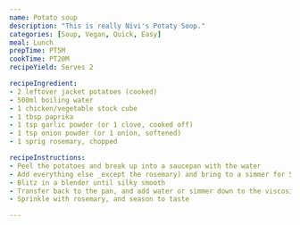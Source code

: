 ```yaml
---
name: Potato soup
description: "This is really Nivi's Potaty Soop."
categories: [Soup, Vegan, Quick, Easy] 
meal: Lunch
prepTime: PT5M
cookTime: PT20M
recipeYield: Serves 2

recipeIngredient:
- 2 leftover jacket potatoes (cooked)
- 500ml boiling water
- 1 chicken/vegetable stock cube
- 1 tbsp paprika
- 1 tsp garlic powder (or 1 clove, cooked off)
- 1 tsp onion powder (or 1 onion, softened)
- 1 sprig rosemary, chopped

recipeInstructions:
- Peel the potatoes and break up into a saucepan with the water
- Add everything else _except the rosemary) and bring to a simmer for 5 minutes
- Blitz in a blender until silky smooth
- Transfer back to the pan, and add water or simmer down to the viscosity you want
- Sprinkle with rosemary, and season to taste

---
```


